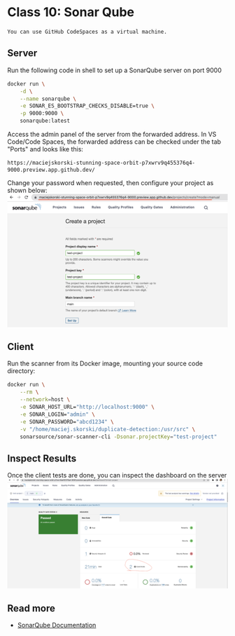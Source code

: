 # Class 10: Sonar Qube 

```{note}
You can use GitHub CodeSpaces as a virtual machine.
```

## Server

Run the following code in shell to set up a SonarQube server on port 9000
```bash
docker run \
    -d \
    --name sonarqube \
    -e SONAR_ES_BOOTSTRAP_CHECKS_DISABLE=true \
    -p 9000:9000 \
    sonarqube:latest
```
Access the admin panel of the server from the forwarded address. In VS Code/Code Spaces, the forwarded address can be checked under the tab "Ports" and looks like this:
```
https://maciejskorski-stunning-space-orbit-p7xwrv9q455376q4-9000.preview.app.github.dev/
```
Change your password when requested, then configure your project as shown below:
![SonarQube Configuration](figures/sonarqube.png)

## Client

Run the scanner from its Docker image, mounting your source code directory:
```bash
docker run \
    --rm \
    --network=host \
    -e SONAR_HOST_URL="http://localhost:9000" \
    -e SONAR_LOGIN="admin" \
    -e SONAR_PASSWORD="abcd1234" \
    -v "/home/maciej.skorski/duplicate-detection:/usr/src" \
    sonarsource/sonar-scanner-cli -Dsonar.projectKey="test-project"
```

## Inspect Results
Once the client tests are done, you can inspect the dashboard on the server
![SonarQube Dashboard](figures/sonarqube_dashboard.png)

## Read more

* [SonarQube Documentation](https://docs.sonarqube.org/latest/)